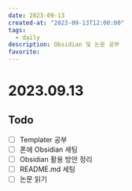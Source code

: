 ```yaml
---
date: 2023-09-13
created-at: "2023-09-13T12:00:00"
tags:
  - daily
description: Obsidian 및 논문 공부
favorite:
---
```

# 2023.09.13
## Todo
- [ ] Templater 공부
- [ ] 폰에 Obsidian 세팅
- [ ] Obsidian 활용 방안 정리
- [ ] README.md 세팅
- [ ] 논문 읽기